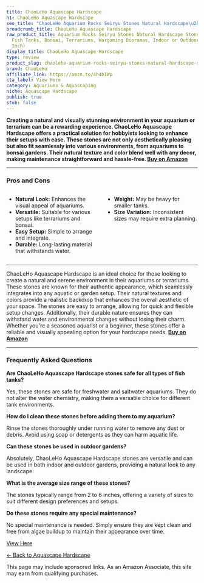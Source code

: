 ```yaml
---
title: ChaoLeHo Aquascape Hardscape
h1: ChaoLeHo Aquascape Hardscape
seo_title: "ChaoLeHo Aquarium Rocks Seiryu Stones Natural Hardscape\u2026"
breadcrumb_title: ChaoLeHo Aquascape Hardscape
raw_product_title: Aquarium Rocks Seiryu Stones Natural Hardscape Stone for Aquariums,
  Fish Tanks, Bonsai, Terrariums, Wargaming Dioramas, Indoor or Outdoor Gardens-5Lb(2-6
  Inch)
display_title: ChaoLeHo Aquascape Hardscape
type: review
product_slug: chaoleho-aquarium-rocks-seiryu-stones-natural-hardscape-stone-for-aquar-883cd3c1
brand: ChaoLeHo
affiliate_link: https://amzn.to/4h4bIWp
cta_label: View Here
category: Aquariums & Aquascaping
niche: Aquascape Hardscape
publish: true
stub: false
---
```


<div id="intro" class="full-width">
  <p><strong>Creating a natural and visually stunning environment in your aquarium or terrarium can be a rewarding experience. ChaoLeHo Aquascape Hardscape offers a practical solution for hobbyists looking to enhance their setups with ease. These stones are not only aesthetically pleasing but also fit seamlessly into various environments, from aquariums to bonsai gardens. Their natural texture and color blend well with any decor, making maintenance straightforward and hassle-free. <a href="https://amzn.to/4h4bIWp" rel="nofollow sponsored noopener" target="_blank"><strong>Buy on Amazon</strong></a></strong></p>
</div>

<hr />
<h3 id="pros-cons">Pros and Cons</h3>
<div class="pc-grid" style="display:grid;grid-template-columns:1fr 1fr;gap:16px;">
  <ul>
    <li><strong>Natural Look:</strong> Enhances the visual appeal of aquariums.</li>
    <li><strong>Versatile:</strong> Suitable for various setups like terrariums and bonsai.</li>
    <li><strong>Easy Setup:</strong> Simple to arrange and integrate.</li>
    <li><strong>Durable:</strong> Long-lasting material that withstands water.</li>
  </ul>
  <ul>
    <li><strong>Weight:</strong> May be heavy for smaller tanks.</li>
    <li><strong>Size Variation:</strong> Inconsistent sizes may require extra planning.</li>
  </ul>
</div>
<hr />

<div class="full-width">
  <p>ChaoLeHo Aquascape Hardscape is an ideal choice for those looking to create a natural and serene environment in their aquariums or terrariums. These stones are known for their authentic appearance, which seamlessly integrates into any aquatic or garden setup. Their natural textures and colors provide a realistic backdrop that enhances the overall aesthetic of your space. The stones are easy to arrange, allowing for quick and flexible setup changes. Additionally, their durable nature ensures they can withstand water and environmental changes without losing their charm. Whether you're a seasoned aquarist or a beginner, these stones offer a reliable and visually appealing option for your hardscape needs. <a href="https://amzn.to/4h4bIWp" rel="nofollow sponsored noopener" target="_blank"><strong>Buy on Amazon</strong></a></p>
</div>

<hr />
<h3 id="faqs">Frequently Asked Questions</h3>

<p><strong>Are ChaoLeHo Aquascape Hardscape stones safe for all types of fish tanks?</strong></p>
<p>Yes, these stones are safe for freshwater and saltwater aquariums. They do not alter the water chemistry, making them a versatile choice for different tank environments.</p>

<p><strong>How do I clean these stones before adding them to my aquarium?</strong></p>
<p>Rinse the stones thoroughly under running water to remove any dust or debris. Avoid using soap or detergents as they can harm aquatic life.</p>

<p><strong>Can these stones be used in outdoor gardens?</strong></p>
<p>Absolutely, ChaoLeHo Aquascape Hardscape stones are versatile and can be used in both indoor and outdoor gardens, providing a natural look to any landscape.</p>

<p><strong>What is the average size range of these stones?</strong></p>
<p>The stones typically range from 2 to 6 inches, offering a variety of sizes to suit different design preferences and setups.</p>

<p><strong>Do these stones require any special maintenance?</strong></p>
<p>No special maintenance is needed. Simply ensure they are kept clean and free from algae buildup to maintain their appearance over time.</p>
<p><a class="btn" href="https://amzn.to/4h4bIWp" target="_blank" rel="nofollow sponsored noopener">View Here</a></p>
<p><a href="/roundups/aquariums-aquascaping/aquascape-hardscape/">← Back to Aquascape Hardscape</a></p>
<aside class="disclosure">This page may include sponsored links. As an Amazon Associate, this site may earn from qualifying purchases.</aside>
